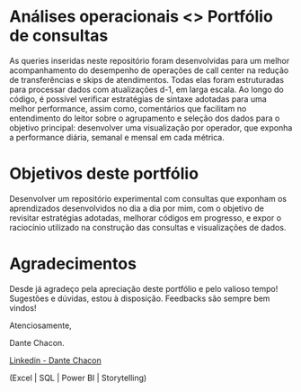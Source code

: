 # Análises operacionais <> Portfólio de consultas
As queries inseridas neste repositório foram desenvolvidas para um melhor acompanhamento do desempenho de operações de call center na redução de transferências e skips de atendimentos. Todas elas foram estruturadas para processar dados com atualizações d-1, em larga escala. Ao longo do código, é possível verificar estratégias de sintaxe adotadas para uma melhor performance, assim como, comentários que facilitam no entendimento do leitor sobre o agrupamento e seleção dos dados para o objetivo principal: desenvolver uma visualização por operador, que exponha a performance diária, semanal e mensal em cada métrica. 

# Objetivos deste portfólio
Desenvolver um repositório experimental com consultas que exponham os aprendizados desenvolvidos no dia a dia por mim, com o objetivo de revisitar estratégias adotadas, melhorar códigos em progresso, e expor o raciocínio utilizado na construção das consultas e visualizações de dados.

# Agradecimentos

Desde já agradeço pela apreciação deste portfólio e pelo valioso tempo! 
Sugestões e dúvidas, estou à disposição. Feedbacks são sempre bem vindos!

Atenciosamente,

Dante Chacon.

[Linkedin - Dante Chacon](https://www.linkedin.com/in/dante-costa-chacon/)

(Excel | SQL | Power BI | Storytelling)
